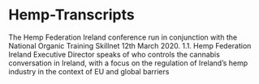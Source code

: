 # Hemp-Transcripts
The Hemp Federation Ireland conference
run in conjunction with the National
Organic Training Skillnet 12th March 2020.
1.1. Hemp Federation Ireland Executive Director
speaks of who controls the cannabis conversation in
Ireland, with a focus on the regulation of Ireland’s
hemp industry in the context of EU and global
barriers
